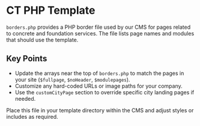 # CT PHP Template

`borders.php` provides a PHP border file used by our CMS for pages related to concrete and foundation services. The file lists page names and modules that should use the template.

## Key Points
- Update the arrays near the top of `borders.php` to match the pages in your site (`$fullpage`, `$noHeader`, `$modulepages`).
- Customize any hard-coded URLs or image paths for your company.
- Use the `customCityPage` section to override specific city landing pages if needed.

Place this file in your template directory within the CMS and adjust styles or includes as required.
